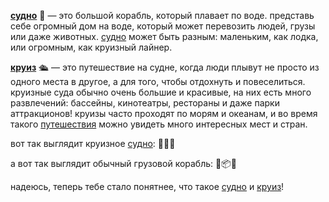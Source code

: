 **[судно](boat.md)** 🚢 — это большой корабль, который плавает по воде. представь себе огромный дом на воде, который может перевозить людей, грузы или даже животных. [судно](boat.md) может быть разным: маленьким, как лодка, или огромным, как круизный лайнер.

**[круиз](cruise.md)** 🛳️ — это путешествие на судне, когда люди плывут не просто из одного места в другое, а для того, чтобы отдохнуть и повеселиться. круизные суда обычно очень большие и красивые, на них есть много развлечений: бассейны, кинотеатры, рестораны и даже парки аттракционов! круизы часто проходят по морям и океанам, и во время такого [путешествия](travel.md) можно увидеть много интересных мест и стран.

вот так выглядит круизное [судно](boat.md): 🚢🌊🌞

а вот так выглядит обычный грузовой корабль: 🚢📦🌊

надеюсь, теперь тебе стало понятнее, что такое [судно](boat.md) и [круиз](cruise.md)!